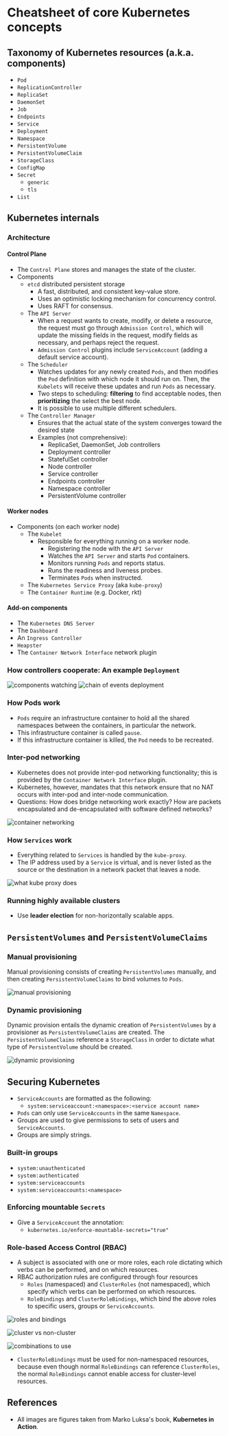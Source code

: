 # Cheatsheet of core Kubernetes concepts

## Taxonomy of Kubernetes resources (a.k.a. components)
* `Pod`
* `ReplicationController`
* `ReplicaSet`
* `DaemonSet`
* `Job`
* `Endpoints`
* `Service`
* `Deployment`
* `Namespace`
* `PersistentVolume`
* `PersistentVolumeClaim`
* `StorageClass`
* `ConfigMap`
* `Secret`
  * `generic`
  * `tls`
* `List`

## Kubernetes internals

### Architecture

#### Control Plane
- The `Control Plane` stores and manages the state of the cluster.
- Components
  - `etcd` distributed persistent storage
    - A fast, distributed, and consistent key-value store.
    - Uses an optimistic locking mechanism for concurrency control.
    - Uses RAFT for consensus.
  - The `API Server`
    - When a request wants to create, modify, or delete a resource, the
      request must go through `Admission Control`, which will update the
      missing fields in the request, modify fields as necessary, and
      perhaps reject the request.
    - `Admission Control` plugins include `ServiceAccount` (adding a default
      service account).
  - The `Scheduler`
    - Watches updates for any newly created `Pods`, and then modifies the `Pod`
      definition with which node it should run on. Then, the `Kubelets` will
      receive these updates and run `Pods` as necessary.
    - Two steps to scheduling: **filtering** to find acceptable nodes, then
      **prioritizing** the select the best node.
    - It is possible to use multiple different schedulers.
  - The `Controller Manager`
    - Ensures that the actual state of the system converges toward the desired
      state
    - Examples (not comprehensive):
      - ReplicaSet, DaemonSet, Job controllers
      - Deployment controller
      - StatefulSet controller
      - Node controller
      - Service controller
      - Endpoints controller
      - Namespace controller
      - PersistentVolume controller

#### Worker nodes
- Components (on each worker node)
  - The `Kubelet`
    - Responsible for everything running on a worker node.
      - Registering the node with the `API Server`
      - Watches the `API Server` and starts `Pod` containers.
      - Monitors running `Pods` and reports status.
      - Runs the readiness and liveness probes.
      - Terminates `Pods` when instructed.
  - The `Kubernetes Service Proxy` (aka `kube-proxy`)
  - The `Container Runtime` (e.g. Docker, rkt)

#### Add-on components
- The `Kubernetes DNS Server`
- The `Dashboard`
- An `Ingress Controller`
- `Heapster`
- The `Container Network Interface` network plugin

### How controllers cooperate: An example `Deployment`

![components watching](./kube-assets/components-watching.png)
![chain of events deployment](./kube-assets/chain-of-events-deployment.png)

### How Pods work
- `Pods` require an infrastructure container to hold all the shared namespaces
  between the containers, in particular the network.
- This infrastructure container is called `pause`.
- If this infrastructure container is killed, the `Pod` needs to be recreated.

### Inter-pod networking
- Kubernetes does not provide inter-pod networking functionality; this is
  provided by the `Container Network Interface` plugin.
- Kubernetes, however, mandates that this network ensure that no NAT occurs
  with inter-pod and inter-node communication.
- Questions: How does bridge networking work exactly? How are packets
  encapsulated and de-encapsulated with software defined networks?

![container networking](./kube-assets/container-networking.png)

### How `Services` work
- Everything related to `Services` is handled by the `kube-proxy`.
- The IP address used by a `Service` is virtual, and is never listed as the
  source or the destination in a network packet that leaves a node.

![what kube proxy does](./kube-assets/kube-proxy.png)

### Running highly available clusters
- Use **leader election** for non-horizontally scalable apps.

## `PersistentVolumes` and `PersistentVolumeClaims`

### Manual provisioning
Manual provisioning consists of creating `PersistentVolumes` manually, and then
creating `PersistentVolumeClaims` to bind volumes to `Pods`.

![manual provisioning](./kube-assets/pv-pvc.png)

### Dynamic provisioning
Dynamic provision entails the dynamic creation of `PersistentVolumes` by
a provisioner as `PersistentVolumeClaims` are created. The
`PersistentVolumeClaims` reference a `StorageClass` in order to dictate what
type of `PersistentVolume` should be created.

![dynamic provisioning](./kube-assets/pv-pvc-dp.png)


## Securing Kubernetes

- `ServiceAccounts` are formatted as the following:
  - `system:serviceaccount:<namespace>:<service account name>`
- `Pods` can only use `ServiceAccounts` in the same `Namespace`.
- Groups are used to give permissions to sets of users and `ServiceAccounts`.
- Groups are simply strings.

### Built-in groups
- `system:unauthenticated`
- `system:authenticated`
- `system:serviceaccounts`
- `system:serviceaccounts:<namespace>`

### Enforcing mountable `Secrets`
- Give a `ServiceAccount` the annotation:
  - `kubernetes.io/enforce-mountable-secrets="true"`

### Role-based Access Control (RBAC)
- A subject is associated with one or more roles, each role dictating which
  verbs can be performed, and on which resources.
- RBAC authorization rules are configured through four resources
  - `Roles` (namespaced) and `ClusterRoles` (not namespaced), which specify
    which verbs can be performed on which resources.
  - `RoleBindings` and `ClusterRoleBindings`, which bind the above roles to
    specific users, groups or `ServiceAccounts`.

![roles and bindings](./kube-assets/roles-and-bindings.png)

![cluster vs non-cluster](./kube-assets/cluster-vs-not-cluster.png)

![combinations to use](./kube-assets/rolebinding-combinations.png)

- `ClusterRoleBindings` must be used for non-namespaced resources, because even
  though normal `RoleBindings` can reference `ClusterRoles`, the normal
  `RoleBindings` cannot enable access for cluster-level resources.

## References
* All images are figures taken from Marko Luksa's book, **Kubernetes
  in Action**.
